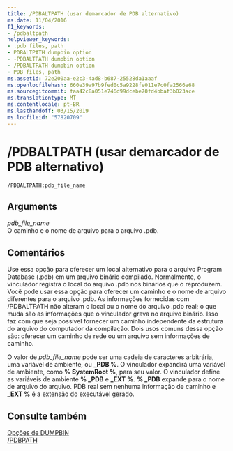 ```yaml
---
title: /PDBALTPATH (usar demarcador de PDB alternativo)
ms.date: 11/04/2016
f1_keywords:
- /pdbaltpath
helpviewer_keywords:
- .pdb files, path
- PDBALTPATH dumpbin option
- -PDBALTPATH dumpbin option
- /PDBALTPATH dumpbin option
- PDB files, path
ms.assetid: 72e200aa-e2c3-4ad8-b687-25528da1aaaf
ms.openlocfilehash: 660e39a97b9fed0c5a9228fe011e7c0fa2566e68
ms.sourcegitcommit: faa42c8a051e746d99dcebe70fd4bbaf3b023ace
ms.translationtype: MT
ms.contentlocale: pt-BR
ms.lasthandoff: 03/15/2019
ms.locfileid: "57820709"
---
```

# <a name="pdbaltpath-use-alternate-pdb-path"></a>/PDBALTPATH (usar demarcador de PDB alternativo)

```
/PDBALTPATH:pdb_file_name
```

## <a name="arguments"></a>Arguments

*pdb_file_name*<br/>
O caminho e o nome de arquivo para o arquivo .pdb.

## <a name="remarks"></a>Comentários

Use essa opção para oferecer um local alternativo para o arquivo Program Database (.pdb) em um arquivo binário compilado. Normalmente, o vinculador registra o local do arquivo .pdb nos binários que o reproduzem. Você pode usar essa opção para oferecer um caminho e o nome de arquivo diferentes para o arquivo .pdb. As informações fornecidas com /PDBALTPATH não alteram o local ou o nome do arquivo .pdb real; o que muda são as informações que o vinculador grava no arquivo binário. Isso faz com que seja possível fornecer um caminho independente da estrutura do arquivo do computador da compilação. Dois usos comuns dessa opção são: oferecer um caminho de rede ou um arquivo sem informações de caminho.

O valor de *pdb_file_name* pode ser uma cadeia de caracteres arbitrária, uma variável de ambiente, ou **_PDB %**. O vinculador expandirá uma variável de ambiente, como **% SystemRoot %**, para seu valor. O vinculador define as variáveis de ambiente **% _PDB** e **_EXT %**. **% _PDB** expande para o nome de arquivo do arquivo. PDB real sem nenhuma informação de caminho e **_EXT %** é a extensão do executável gerado.

## <a name="see-also"></a>Consulte também

[Opções de DUMPBIN](dumpbin-options.md)<br/>
[/PDBPATH](pdbpath.md)
